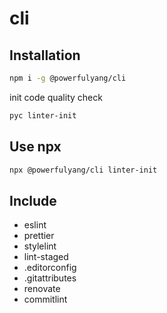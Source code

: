 # cli

## Installation

```bash
npm i -g @powerfulyang/cli
```

init code quality check

```bash
pyc linter-init
```

## Use npx

```bash
npx @powerfulyang/cli linter-init
```

## Include

- eslint
- prettier
- stylelint
- lint-staged
- .editorconfig
- .gitattributes
- renovate
- commitlint
